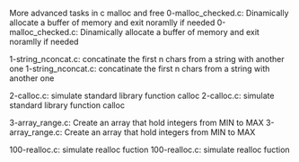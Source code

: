 More advanced tasks in c malloc and free
0-malloc_checked.c: Dinamically allocate a buffer of memory and exit noramlly if needed
0-malloc_checked.c: Dinamically allocate a buffer of memory and exit noramlly if needed

1-string_nconcat.c: concatinate the first n chars from a string with another one
1-string_nconcat.c: concatinate the first n chars from a string with another one

2-calloc.c: simulate standard library function  calloc
2-calloc.c: simulate standard library function  calloc

3-array_range.c: Create an array that hold integers from MIN to MAX
3-array_range.c: Create an array that hold integers from MIN to MAX

100-realloc.c: simulate realloc fuction
100-realloc.c: simulate realloc fuction

